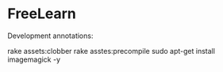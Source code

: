 # FreeLearn

Development annotations:

rake assets:clobber
rake asstes:precompile
sudo apt-get install imagemagick -y